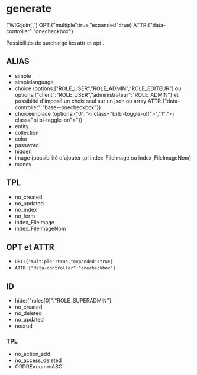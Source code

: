 # generate

TWIG:join(',')
OPT:{"multiple":true,"expanded":true}
ATTR:{"data-controller":"onecheckbox"}

Possibilités de surchargé les attr et opt .

## ALIAS

- simple
- simplelanguage
- choice (options:["ROLE_USER","ROLE_ADMIN","ROLE_EDITEUR"] ou options:{"client":"ROLE_USER","administrateur":"ROLE_ADMIN"} et possibilté d'imposé un choix seul sur un json ou array ATTR:{"data-controller":"base--onecheckbox"})
- choiceenplace (options:{"0":"<i class=\"bi bi-toggle-off\"></i>","1":"<i class=\"bi bi-toggle-on\"></i>"})
- entity
- collection
- color
- password
- hidden
- image (possibilité d'ajouter tpl index_FileImage ou index_FileImageNom)
- money

## TPL
- no_created
- no_updated
- no_index
- no_form
- index_FileImage
- index_FileImageNom

## OPT et ATTR

  - `OPT:{"multiple":true,"expanded":true}`
  - `ATTR:{"data-controller":"onecheckbox"}`

## ID

- hide:{"roles[0]":"ROLE_SUPERADMIN"}
- no_created
- no_deleted
- no_updated
- nocrud

### TPL

- no_action_add
- no_access_deleted
- ORDRE=nom=>ASC

